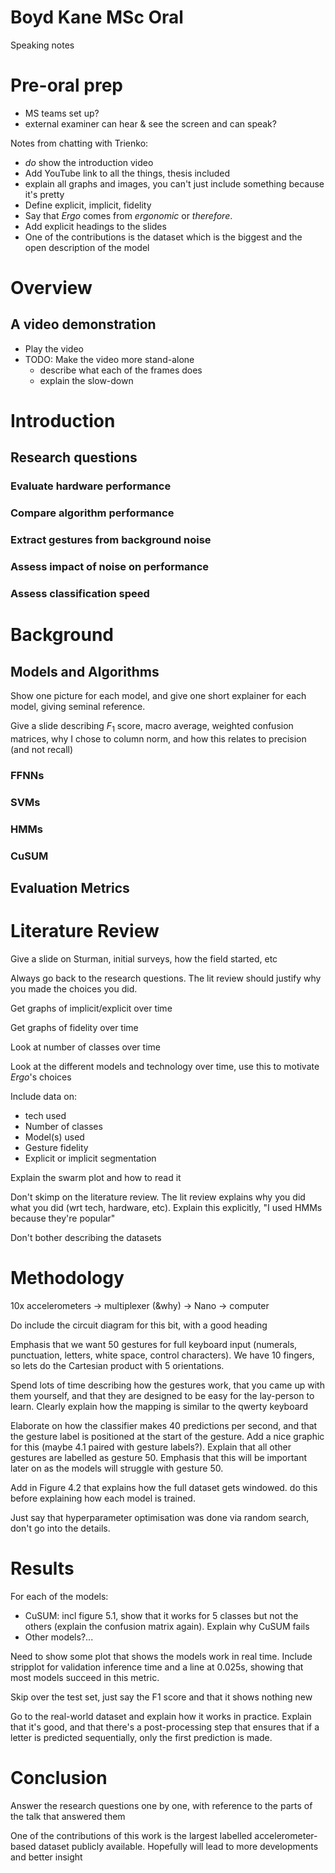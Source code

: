 # Boyd Kane MSc Oral

Speaking notes

# Pre-oral prep

- MS teams set up?
- external examiner can hear & see the screen and can speak?

Notes from chatting with Trienko:

- _do_ show the introduction video
- Add YouTube link to all the things, thesis included
- explain all graphs and images, you can't just include something because it's
  pretty
- Define explicit, implicit, fidelity
- Say that _Ergo_ comes from _ergonomic_ or _therefore_.
- Add explicit headings to the slides
- One of the contributions is the dataset which is the biggest and the open
  description of the model

# Overview

## A video demonstration

- Play the video
- TODO: Make the video more stand-alone
  - describe what each of the frames does
  - explain the slow-down

# Introduction

## Research questions

### Evaluate hardware performance

### Compare algorithm performance

### Extract gestures from background noise

### Assess impact of noise on performance

### Assess classification speed

# Background

## Models and Algorithms

Show one picture for each model, and give one short explainer for each model,
giving seminal reference.

Give a slide describing $F_1$ score, macro average, weighted confusion
matrices, why I chose to column norm, and how this relates to precision (and
not recall)

### FFNNs

### SVMs

### HMMs

### CuSUM

## Evaluation Metrics

# Literature Review

Give a slide on Sturman, initial surveys, how the field started, etc

Always go back to the research questions. The lit review should justify why you
made the choices you did.

Get graphs of implicit/explicit over time

Get graphs of fidelity over time

Look at number of classes over time

Look at the different models and technology over time, use this to motivate
_Ergo_'s choices

Include data on:

- tech used
- Number of classes
- Model(s) used
- Gesture fidelity
- Explicit or implicit segmentation

Explain the swarm plot and how to read it

Don't skimp on the literature review. The lit review explains why you did what
you did (wrt tech, hardware, etc). Explain this explicitly, "I used HMMs
because they're popular"

Don't bother describing the datasets

# Methodology

10x accelerometers -> multiplexer (&why) -> Nano -> computer

Do include the circuit diagram for this bit, with a good heading

Emphasis that we want 50 gestures for full keyboard input (numerals,
punctuation, letters, white space, control characters). We have 10 fingers, so
lets do the Cartesian product with 5 orientations.

Spend lots of time describing how the gestures work, that you came up with them
yourself, and that they are designed to be easy for the lay-person to learn.
Clearly explain how the mapping is similar to the qwerty keyboard

Elaborate on how the classifier makes 40 predictions per second, and that the
gesture label is positioned at the start of the gesture. Add a nice graphic for
this (maybe 4.1 paired with gesture labels?). Explain that all other gestures are labelled as gesture 50. Emphasis that
this will be important later on as the models will struggle with gesture 50.

Add in Figure 4.2 that explains how the full dataset gets windowed. do this
before explaining how each model is trained.

Just say that hyperparameter optimisation was done via random search, don't go into the
details.

# Results

For each of the models:

- CuSUM: incl figure 5.1, show that it works for 5 classes but not the others
  (explain the confusion matrix again). Explain why CuSUM fails
- Other models?...

Need to show some plot that shows the models work in real time. Include
stripplot for validation inference time and a line at 0.025s, showing that most
models succeed in this metric.

Skip over the test set, just say the F1 score and that it shows nothing new

Go to the real-world dataset and explain how it works in practice. Explain that
it's good, and that there's a post-processing step that ensures that if a
letter is predicted sequentially, only the first prediction is made.

# Conclusion

Answer the research questions one by one, with reference to the parts of the
talk that answered them

One of the contributions of this work is the largest labelled
accelerometer-based dataset publicly available. Hopefully will lead to more
developments and better insight

